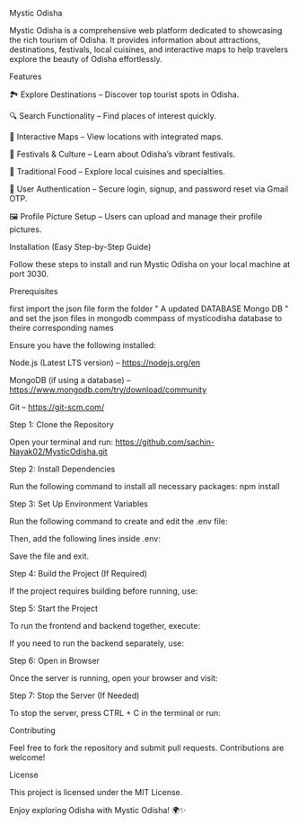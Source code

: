Mystic Odisha

Mystic Odisha is a comprehensive web platform dedicated to showcasing the rich tourism of Odisha. It provides information about attractions, destinations, festivals, local cuisines, and interactive maps to help travelers explore the beauty of Odisha effortlessly.

Features

🏞️ Explore Destinations – Discover top tourist spots in Odisha.

🔍 Search Functionality – Find places of interest quickly.

📍 Interactive Maps – View locations with integrated maps.

🎉 Festivals & Culture – Learn about Odisha’s vibrant festivals.

🍛 Traditional Food – Explore local cuisines and specialties.

🔐 User Authentication – Secure login, signup, and password reset via Gmail OTP.

🖼️ Profile Picture Setup – Users can upload and manage their profile pictures.

Installation (Easy Step-by-Step Guide)

Follow these steps to install and run Mystic Odisha on your local machine at port 3030.

Prerequisites

first import the json file form the folder " A updated DATABASE Mongo DB " and set the json files in mongodb commpass of mysticodisha database to theire corresponding names

Ensure you have the following installed:

Node.js (Latest LTS version) – https://nodejs.org/en

MongoDB (if using a database) – https://www.mongodb.com/try/download/community

Git – https://git-scm.com/

Step 1: Clone the Repository

Open your terminal and run: https://github.com/sachin-Nayak02/MysticOdisha.git


Step 2: Install Dependencies

Run the following command to install all necessary packages: npm install


Step 3: Set Up Environment Variables

Run the following command to create and edit the .env file:

Then, add the following lines inside .env:

Save the file and exit.

Step 4: Build the Project (If Required)

If the project requires building before running, use:

Step 5: Start the Project

To run the frontend and backend together, execute:

If you need to run the backend separately, use:

Step 6: Open in Browser

Once the server is running, open your browser and visit:

Step 7: Stop the Server (If Needed)

To stop the server, press CTRL + C in the terminal or run:

Contributing

Feel free to fork the repository and submit pull requests. Contributions are welcome!

License

This project is licensed under the MIT License.

Enjoy exploring Odisha with Mystic Odisha! 🌍✨

